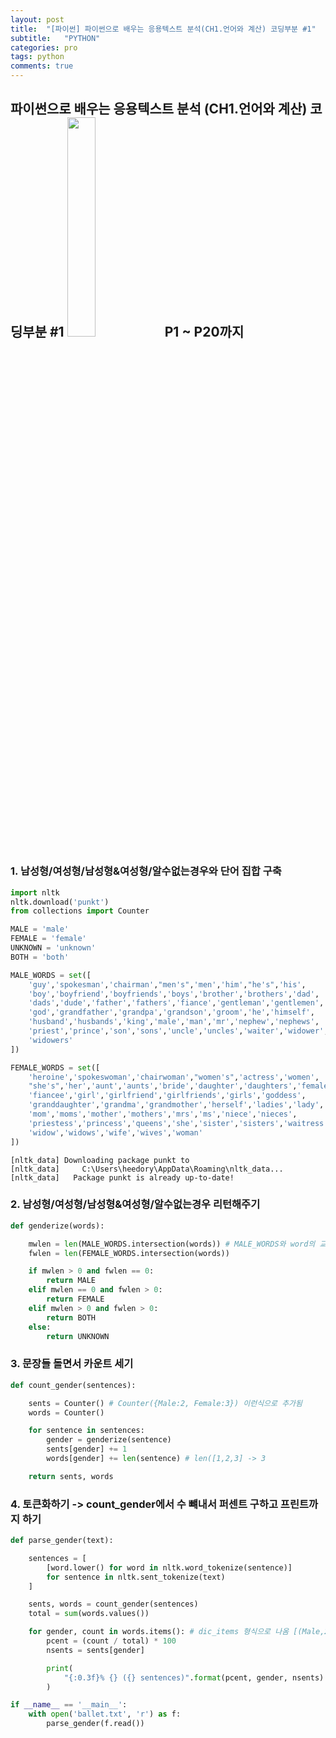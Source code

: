 ```yaml
---
layout: post
title:  "[파이썬] 파이썬으로 배우는 응용텍스트 분석(CH1.언어와 계산) 코딩부분 #1"
subtitle:   "PYTHON"
categories: pro
tags: python
comments: true
---
```


파이썬으로 배우는 응용텍스트 분석 (CH1.언어와 계산) 코딩부분 #1
<img src="http://image.yes24.com/momo/TopCate2739/MidCate008/273872383.jpg" width="30%">
P1 ~ P20까지 
---


### 1. 남성형/여성형/남성형&여성형/알수없는경우와 단어 집합 구축


```python
import nltk
nltk.download('punkt')
from collections import Counter

MALE = 'male'
FEMALE = 'female'
UNKNOWN = 'unknown'
BOTH = 'both'

MALE_WORDS = set([
    'guy','spokesman','chairman',"men's",'men','him',"he's",'his',
    'boy','boyfriend','boyfriends','boys','brother','brothers','dad',
    'dads','dude','father','fathers','fiance','gentleman','gentlemen',
    'god','grandfather','grandpa','grandson','groom','he','himself',
    'husband','husbands','king','male','man','mr','nephew','nephews',
    'priest','prince','son','sons','uncle','uncles','waiter','widower',
    'widowers'
])

FEMALE_WORDS = set([
    'heroine','spokeswoman','chairwoman',"women's",'actress','women',
    "she's",'her','aunt','aunts','bride','daughter','daughters','female',
    'fiancee','girl','girlfriend','girlfriends','girls','goddess',
    'granddaughter','grandma','grandmother','herself','ladies','lady',
    'mom','moms','mother','mothers','mrs','ms','niece','nieces',
    'priestess','princess','queens','she','sister','sisters','waitress',
    'widow','widows','wife','wives','woman'
])

```

    [nltk_data] Downloading package punkt to
    [nltk_data]     C:\Users\heedory\AppData\Roaming\nltk_data...
    [nltk_data]   Package punkt is already up-to-date!
    

### 2. 남성형/여성형/남성형&여성형/알수없는경우 리턴해주기


```python
def genderize(words):

    mwlen = len(MALE_WORDS.intersection(words)) # MALE_WORDS와 word의 교집합
    fwlen = len(FEMALE_WORDS.intersection(words))

    if mwlen > 0 and fwlen == 0:
        return MALE
    elif mwlen == 0 and fwlen > 0:
        return FEMALE
    elif mwlen > 0 and fwlen > 0:
        return BOTH
    else:
        return UNKNOWN
```

### 3. 문장들 돌면서 카운트 세기


```python
def count_gender(sentences):

    sents = Counter() # Counter({Male:2, Female:3}) 이런식으로 추가됨
    words = Counter()

    for sentence in sentences:
        gender = genderize(sentence)
        sents[gender] += 1
        words[gender] += len(sentence) # len([1,2,3] -> 3

    return sents, words
```

### 4. 토큰화하기 -> count_gender에서 수 뺴내서 퍼센트 구하고 프린트까지 하기


```python
def parse_gender(text):

    sentences = [
        [word.lower() for word in nltk.word_tokenize(sentence)]
        for sentence in nltk.sent_tokenize(text)
    ]

    sents, words = count_gender(sentences)
    total = sum(words.values())

    for gender, count in words.items(): # dic_items 형식으로 나옴 [(Male,2).(Female,3)]
        pcent = (count / total) * 100
        nsents = sents[gender]

        print(
            "{:0.3f}% {} ({} sentences)".format(pcent, gender, nsents)
        )

if __name__ == '__main__':
    with open('ballet.txt', 'r') as f:
        parse_gender(f.read())
```


